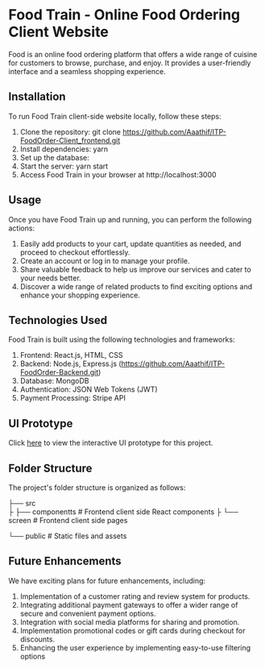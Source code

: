 # Food Train - Online Food Ordering Client Website
Food is an online food ordering platform that offers a wide range of cuisine for customers to browse, purchase, and enjoy. It provides a user-friendly interface and a seamless shopping experience.

## Installation 
To run Food Train client-side website locally, follow these steps:

  1. Clone the repository: git clone https://github.com/Aaathif/ITP-FoodOrder-Client_frontend.git
  2. Install dependencies: yarn
  3. Set up the database: 
  4. Start the server: yarn start
  5. Access Food Train in your browser at http://localhost:3000

## Usage
Once you have Food Train up and running, you can perform the following actions:

  1. Easily add products to your cart, update quantities as needed, and proceed to checkout effortlessly.
  2. Create an account or log in to manage your profile.
  3. Share valuable feedback to help us improve our services and cater to your needs better.
  4. Discover a wide range of related products to find exciting options and enhance your shopping experience.

## Technologies Used
Food Train is built using the following technologies and frameworks:

  1. Frontend: React.js, HTML, CSS
  2. Backend: Node.js, Express.js (https://github.com/Aaathif/ITP-FoodOrder-Backend.git)
  3. Database: MongoDB
  4. Authentication: JSON Web Tokens (JWT)
  5. Payment Processing: Stripe API

## UI Prototype
Click [here](https://www.figma.com/proto/MKqFFd0kCgzLJpYV7APk3Y/ITP-Project-food-order?type=design&node-id=1-309&scaling=scale-down&page-id=0%3A1&starting-point-node-id=322%3A599&show-proto-sidebar=1&mode=design&t=XjGALSuOjavXpgfJ-1) to view the interactive UI prototype for this project.

## Folder Structure
The project's folder structure is organized as follows:

├── src      
├   ├── componentts    # Frontend client side React components
├   └── screen         # Frontend client side pages 
    
└── public             # Static files and assets

## Future Enhancements
We have exciting plans for future enhancements, including:

  1. Implementation of a customer rating and review system for products.
  2. Integrating additional payment gateways to offer a wider range of secure and convenient payment options.
  3. Integration with social media platforms for sharing and promotion.
  5. Implementation promotional codes or gift cards during checkout for discounts.
  6. Enhancing the user experience by implementing easy-to-use filtering options

